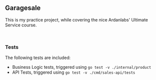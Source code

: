 ## Garagesale

This is my practice project, while covering the nice Ardanlabs' Ultimate Service course.

<br/>

### Tests

The following tests are included:
- Business Logic tests, triggered using `go test -v ./internal/product`
- API Tests, triggered using `go test -v ./cmd/sales-api/tests`
